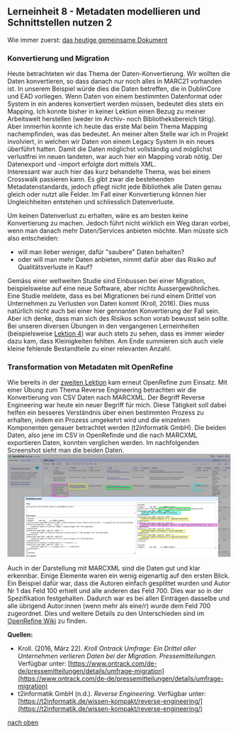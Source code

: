 ## Lerneinheit 8 - Metadaten modellieren und Schnittstellen nutzen 2
Wie immer zuerst: [das heutige gemeinsame Dokument](https://pad.gwdg.de/1a2uYR-wRziCkvy3RL6gjA#)

### Konvertierung und Migration
Heute betrachteten wir das Thema der Daten-Konvertierung. Wir wollten die Daten konvertieren, so dass danach nur noch alles in MARC21 vorhanden ist. In unserem Beispiel würde dies die Daten betreffen, die in DublinCore und EAD vorliegen. Wenn Daten von einem bestimmten Datenformat oder System in ein anderes konvertiert werden müssen, bedeutet dies stets ein Mapping. Ich konnte bisher in keiner Lektion einen Bezug zu meiner Arbeitswelt herstellen (weder im Archiv- noch Bibliotheksbereich tätig). Aber immerhin konnte ich heute das erste Mal beim Thema Mapping nachempfinden, was das bedeutet. An meiner alten Stelle war ich in Projekt involviert, in welchen wir Daten von einem Legacy System in ein neues überführt hatten. Damit die Daten möglichst vollständig und möglichst verlustfrei im neuen landeten, war auch hier ein Mapping vorab nötig. Der Datenexport und -import erfolgte dort mittels XML.  
Interessant war auch hier das kurz behandelte Thema, was bei einem Crosswalk passieren kann. Es gibt zwar die bestehenden Metadatenstandards, jedoch pflegt nicht jede Bibliothek alle Daten genau gleich oder nutzt alle Felder. Im Fall einer Konvertierung können hier Ungleichheiten entstehen und schliesslich Datenverluste. 

Um keinen Datenverlust zu erhalten, wäre es am besten keine Konvertierung zu machen. Jedoch führt nicht wirklich ein Weg daran vorbei, wenn man danach mehr Daten/Services anbieten möchte. Man müsste sich also entscheiden:
* will man lieber weniger, dafür "saubere" Daten behalten?
* oder will man mehr Daten anbieten, nimmt dafür aber das Risiko auf Qualitätsverluste in Kauf?

Gemäss einer weltweiten Studie sind Einbussen bei einer Migration, beispielsweise auf eine neue Software, aber nichts Aussergewöhnliches. Eine Studie meldete, dass es bei Migrationen bei rund einem Drittel von Unternehmen zu Verlusten von Daten kommt (Kroll, 2016). Dies muss natürlich nicht auch bei einer hier gennanten Konvertierung der Fall sein. Aber ich denke, dass man sich des Risikos schon vorab bewusst sein sollte. Bei unseren diversen Übungen in den vergangenen Lerneinheiten (beispielsweise [Lektion 4](https://sabs135.github.io/Lerntagebuch-BAIN/content/lektion4.html)) war auch stets zu sehen, dass es immer wieder dazu kam, dass Kleinigkeiten fehlten. Am Ende summieren sich auch viele kleine fehlende Bestandteile zu einer relevanten Anzahl. 

### Transformation von Metadaten mit OpenRefine 
Wie bereits in der [zweiten Lektion](https://sabs135.github.io/Lerntagebuch-BAIN/content/lektion2.html) kam erneut OpenRefine zum Einsatz. Mit einer Übung zum Thema Reverse Engineering betrachten wir die Konvertierung von CSV Daten nach MARCXML. Der Begriff Reverse Engineering war heute ein neuer Begriff für mich. Diese Tätigkeit soll dabei helfen ein besseres Verständnis über einen bestimmten Prozess zu erhalten, indem ein Prozess umgekehrt wird und die einzelnen Komponenten genauer betrachtet werden (t2informatik GmbH).
Die beiden Daten, also jene im CSV in OpenRefinde und die nach MARCXML exportieren Daten, konnten verglichen werden. Im nachfolgenden Screenshot sieht man die beiden Daten. 
![Übung in Open Refine](https://github.com/Sabs135/Lerntagebuch-BAIN/blob/main/img/uebung_OpenRefine.png?raw=true)

Auch in der Darstellung mit MARCXML sind die Daten gut und klar erkennbar. Einige Elemente waren ein wenig eigenartig auf den ersten Blick. Ein Beispiel dafür war, dass die Autoren einfach gesplittet wurden und Autor Nr 1 das Feld 100 erhielt und alle anderen das Feld 700. Dies war so in der Spezifikation festgehalten. Dadurch war es bei allen Einträgen dasselbe und alle übrigend Autor:innen (wenn mehr als eine/r) wurde dem Feld 700 zugeordnet.
Dies und weitere Details zu den Unterschieden sind im [OpenRefine Wiki](https://github.com/OpenRefine/OpenRefine/wiki/Export-as-MARCXML) zu finden. 

**Quellen:**
* Kroll. (2016, März 22). _Kroll Ontrack Umfrage: Ein Drittel aller Unternehmen verlieren Daten bei der Migration. Pressemitteilungen._ Verfügbar unter: [https://www.ontrack.com/de-de/pressemitteilungen/details/umfrage-migration](https://www.ontrack.com/de-de/pressemitteilungen/details/umfrage-migration)
* t2informatik GmbH (n.d.). _Reverse Engineering._ Verfügbar unter: [https://t2informatik.de/wissen-kompakt/reverse-engineering/](https://t2informatik.de/wissen-kompakt/reverse-engineering/)

[nach oben](#lerneinheit-8---metadaten-modellieren-und-schnittstellen-nutzen-2)
